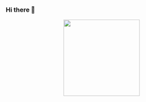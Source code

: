 ### Hi there 👋
<div id="header" align="center">
  <img src="https://media2.giphy.com/media/vS8deMiryn69PFGwJQ/giphy.gif?cid=ecf05e47balii3y935x63sxf4v9pbteosi9p59n9y01ct1fu&ep=v1_stickers_search&rid=giphy.gif&ct=s" width="200"/>
</div>

<!--
codewars: [![codewars](https://www.codewars.com/users/AllosaurusBakh/badges/large)](https://www.codewars.com/users/AllosaurusBakh)
doge: https://media.giphy.com/media/mukzZ4GlySR3y/giphy.gif?cid=ecf05e47q08qt8cppot3wb264msaclczch2ybtqz46itfgwl&ep=v1_stickers_search&rid=giphy.gif&ct=s
dog: https://media2.giphy.com/media/v1.Y2lkPTc5MGI3NjExMmxnMW1nd2MxeHA5NmlyZDhseDhtZDk4ZnB0cjBqOHhoZHhyZzVmZSZlcD12MV9pbnRlcm5hbF9naWZfYnlfaWQmY3Q9Zw/Dh5q0sShxgp13DwrvG/giphy.gif
ping: https://media1.giphy.com/media/EqIJGfyNyhTZpEPlxx/giphy.gif?cid=ecf05e473fk7l8wc7kpa90pxnc0t0rasoc2tayvaohfdww5o&ep=v1_stickers_search&rid=giphy.gif&ct=s
**AllosaurusBakh/AllosaurusBakh** is a ✨ _special_ ✨ repository because its `README.md` (this file) appears on your GitHub profile.

Here are some ideas to get you started:

- 🔭 I’m currently working on ...
- 🌱 I’m currently learning ...
- 👯 I’m looking to collaborate on ...
- 🤔 I’m looking for help with ...
- 💬 Ask me about ...
- 📫 How to reach me: ...
- 😄 Pronouns: ...
- ⚡ Fun fact: ...
-->
